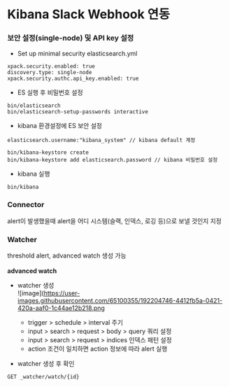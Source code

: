 # Kibana Slack Webhook 연동


### 보안 설정(single-node) 및 API key 설정

- Set up minimal security
elasticsearch.yml
```
xpack.security.enabled: true
discovery.type: single-node
xpack.security.authc.api_key.enabled: true
```

- ES 실행 후 비밀번호 설정
```
bin/elasticsearch
bin/elasticsearch-setup-passwords interactive
```
- kibana 환경설정에 ES 보안 설정
```
elasticsearch.username:"kibana_system" // kibana default 계정 
```
```
bin/kibana-keystore create
bin/kibana-keystore add elasticsearch.password // kibana 비밀번호 설정
```

- kibana 실행
```
bin/kibana
```

### Connector
alert이 발생했을때 alert을 어디 시스템(슬랙, 인덱스, 로깅 등)으로 보낼 것인지 지정<br>

### Watcher
threshold alert, advanced watch 생성 가능<br><br>
<b>advanced watch</b>
- watcher 생성<br>
  ![image](https://user-images.githubusercontent.com/65100355/192204746-4412fb5a-0421-420a-aaf0-1c44ae12b218.png

  - trigger > schedule > interval 주기 
  - input > search > request > body > query 쿼리 설정
  - input > search > request > indices 인덱스 패턴 설정 
  - action 조건이 일치하면 action 정보에 따라 alert 실행 

- watcher 생성 후 확인 
```
GET _watcher/watch/{id}
```
